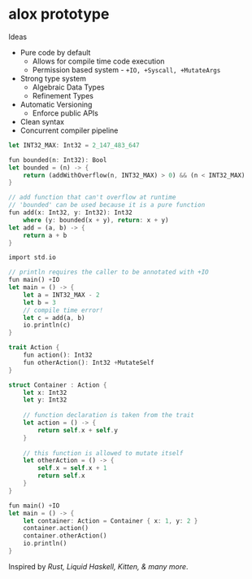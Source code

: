 # alox prototype

Ideas

* Pure code by default
    * Allows for compile time code execution
    * Permission based system - `+IO, +Syscall, +MutateArgs`
* Strong type system
    * Algebraic Data Types
    * Refinement Types
* Automatic Versioning
    * Enforce public APIs
* Clean syntax
* Concurrent compiler pipeline

```rust
let INT32_MAX: Int32 = 2_147_483_647

fun bounded(n: Int32): Bool
let bounded = (n) -> { 
    return (addWithOverflow(n, INT32_MAX) > 0) && (n < INT32_MAX)
}

// add function that can't overflow at runtime
// 'bounded' can be used because it is a pure function
fun add(x: Int32, y: Int32): Int32
    where (y: bounded(x + y), return: x + y)
let add = (a, b) -> {
    return a + b
}

import std.io

// println requires the caller to be annotated with +IO
fun main() +IO
let main = () -> {
    let a = INT32_MAX - 2
    let b = 3
    // compile time error!
    let c = add(a, b)
    io.println(c)
}
```

```rust
trait Action {
    fun action(): Int32
    fun otherAction(): Int32 +MutateSelf
}

struct Container : Action {
    let x: Int32
    let y: Int32
    
    // function declaration is taken from the trait
    let action = () -> {
        return self.x + self.y
    }
    
    // this function is allowed to mutate itself
    let otherAction = () -> {
        self.x = self.x + 1
        return self.x
    }
}

fun main() +IO
let main = () -> {
    let container: Action = Container { x: 1, y: 2 }
    container.action()
    container.otherAction()
    io.println()
}
```

Inspired by _Rust, Liquid Haskell, Kitten, & many more_.
